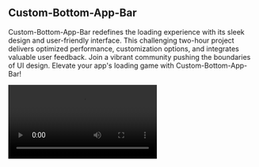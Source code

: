## Custom-Bottom-App-Bar

Custom-Bottom-App-Bar redefines the loading experience with its sleek design and user-friendly interface. This challenging two-hour project delivers optimized performance, customization options, and integrates valuable user feedback. Join a vibrant community pushing the boundaries of UI design. Elevate your app's loading game with Custom-Bottom-App-Bar!

![Learning Flutter](https://github.com/nyein2001/Custom-Bottom-App-Bar/blob/main/media/custom%20appbar.webm)

